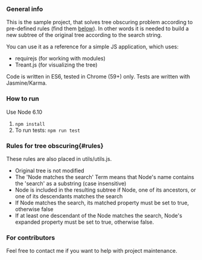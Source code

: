 ### General info

This is the sample project, that solves tree obscuring problem according to pre-defined rules (find them [below](#rules)).
In other words it is needed to build a new subtree of the original tree according to the search string. 

You can use it as a reference for a simple JS application, which uses:
- requirejs (for working with modules)
- Treant.js (for visualizing the tree)

Code is written in ES6, tested in Chrome (59+) only.
Tests are written with Jasmine/Karma.

### How to run

Use Node 6.10

1. `npm install`
2. To run tests: `npm run test`

### Rules for tree obscuring{#rules}

These rules are also placed in utils/utils.js.

- Original tree is not modified
- The 'Node matches the search' Term means that Node's name contains the 'search' as a substring (case insensitive)
- Node is included in the resulting subtree if Node, one of its ancestors, or one of its descendants matches the search
- If Node matches the search, its matched property must be set to true, otherwise false
- If at least one descendant of the Node matches the search, Node's expanded property must be set to true, otherwise false.

### For contributors

Feel free to contact me if you want to help with project maintenance.
